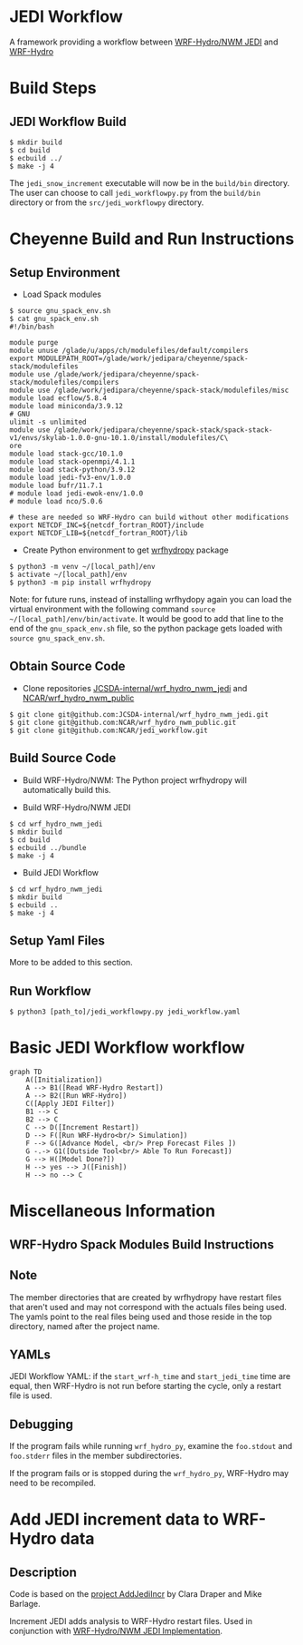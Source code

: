 # JEDI Workflow
A framework providing a workflow between [WRF-Hydro/NWM JEDI](https://github.com/JCSDA-internal/wrf_hydro_nwm_jedi) and [WRF-Hydro](https://github.com/NCAR/wrf_hydro_nwm_public)

# Build Steps
## JEDI Workflow Build
```console
$ mkdir build
$ cd build
$ ecbuild ../
$ make -j 4
```
The `jedi_snow_increment` executable will now be in the `build/bin` directory.
The user can choose to call `jedi_workflowpy.py` from the `build/bin`
  directory or from the `src/jedi_workflowpy` directory.


# Cheyenne Build and Run Instructions
## Setup Environment
 - Load Spack modules
```console
$ source gnu_spack_env.sh
$ cat gnu_spack_env.sh
#!/bin/bash

module purge
module unuse /glade/u/apps/ch/modulefiles/default/compilers
export MODULEPATH_ROOT=/glade/work/jedipara/cheyenne/spack-stack/modulefiles
module use /glade/work/jedipara/cheyenne/spack-stack/modulefiles/compilers
module use /glade/work/jedipara/cheyenne/spack-stack/modulefiles/misc
module load ecflow/5.8.4
module load miniconda/3.9.12
# GNU
ulimit -s unlimited
module use /glade/work/jedipara/cheyenne/spack-stack/spack-stack-v1/envs/skylab-1.0.0-gnu-10.1.0/install/modulefiles/C\
ore
module load stack-gcc/10.1.0
module load stack-openmpi/4.1.1
module load stack-python/3.9.12
module load jedi-fv3-env/1.0.0
module load bufr/11.7.1
# module load jedi-ewok-env/1.0.0
# module load nco/5.0.6

# these are needed so WRF-Hydro can build without other modifications
export NETCDF_INC=${netcdf_fortran_ROOT}/include
export NETCDF_LIB=${netcdf_fortran_ROOT}/lib
```
 - Create Python environment to get [wrfhydropy](https://github.com/NCAR/wrf_hydro_py) package
```console
$ python3 -m venv ~/[local_path]/env
$ activate ~/[local_path]/env
$ python3 -m pip install wrfhydropy
```
Note: for future runs, instead of installing wrfhydopy again you can load the
  virtual environment with the following command
  `source ~/[local_path]/env/bin/activate`.
It would be good to add that line to the end of the `gnu_spack_env.sh` file,
  so the python package gets loaded with `source gnu_spack_env.sh`.



## Obtain Source Code
 - Clone repositories [JCSDA-internal/wrf_hydro_nwm_jedi](https://github.com/JCSDA-internal/wrf_hydro_nwm_jedi) and [NCAR/wrf_hydro_nwm_public](https://github.com/NCAR/wrf_hydro_nwm_public)
```console
$ git clone git@github.com:JCSDA-internal/wrf_hydro_nwm_jedi.git
$ git clone git@github.com:NCAR/wrf_hydro_nwm_public.git
$ git clone git@github.com:NCAR/jedi_workflow.git
```

## Build Source Code
- Build WRF-Hydro/NWM:
 The Python project wrfhydropy will automatically build this.

- Build WRF-Hydro/NWM JEDI
```console
$ cd wrf_hydro_nwm_jedi
$ mkdir build
$ cd build
$ ecbuild ../bundle
$ make -j 4
```

- Build JEDI Workflow
```console
$ cd wrf_hydro_nwm_jedi
$ mkdir build
$ ecbuild ..
$ make -j 4
```

## Setup Yaml Files
More to be added to this section.

## Run Workflow
```console
$ python3 [path_to]/jedi_workflowpy.py jedi_workflow.yaml
```


<!-- # Running -->
<!-- ## Prerequisites -->
<!--  - Python 3 and [wrf_hydro_py](https://github.com/NCAR/wrf_hydro_py) -->
<!--  - [WRF-Hydro/NWM JEDI](https://github.com/JCSDA-internal/wrf_hydro_nwm_jedi) -->
<!--  - [WRF-Hydro](https://github.com/NCAR/wrf_hydro_nwm_public) -->
<!--  - Prepare Experiment Configuration Files -->
<!--    - jedi_workflow.yaml -->
<!--    - jedi.yaml -->
<!--    - WRF-Hydro namelists, to be placed in the WRF-Hydro domain directory -->
<!-- 	 - hrldas_namelists.json -->
<!--      - hydro_namelists.json -->

<!-- ### Prepping YAMLs -->
<!--  - The starting time in `jedi.yaml` is propagated to JEDI and WRF-Hydro YAMLs -->
<!-- during the initilization phase and while the model runs. -->
<!--  - More to be added -->



# Basic JEDI Workflow workflow

```mermaid
graph TD
    A([Initialization])
    A --> B1([Read WRF-Hydro Restart])
    A --> B2([Run WRF-Hydro])
    C([Apply JEDI Filter])
    B1 --> C
    B2 --> C
    C --> D([Increment Restart])
    D --> F([Run WRF-Hydro<br/> Simulation])
    F --> G([Advance Model, <br/> Prep Forecast Files ])
    G -.-> G1([Outside Tool<br/> Able To Run Forecast])
    G --> H([Model Done?])
    H --> yes --> J([Finish])
    H --> no --> C
```


# Miscellaneous Information
## WRF-Hydro Spack Modules Build Instructions


## Note
The member directories that are created by wrfhydropy have restart files that
aren't used and may not correspond with the actuals files being used.
The yamls point to the real files being used and those reside in the top
directory, named after the project name.

## YAMLs
JEDI Workflow YAML: if the `start_wrf-h_time` and `start_jedi_time` time are
equal, then WRF-Hydro is not run before starting the cycle, only a restart
file is used.

## Debugging
If the program fails while running `wrf_hydro_py`, examine the `foo.stdout`
and `foo.stderr` files in the member subdirectories.

If the program fails or is stopped during the `wrf_hydro_py`, WRF-Hydro may
need to be recompiled.


# Add JEDI increment data to WRF-Hydro data
## Description
Code is based on the [project AddJediIncr](https://github.com/ClaraDraper-NOAA/AddJediIncr) by Clara Draper and Mike Barlage.

Increment JEDI adds analysis to WRF-Hydro restart files.
Used in conjunction with [WRF-Hydro/NWM JEDI Implementation](https://github.com/JCSDA-internal/wrf_hydro_nwm_jedi).
